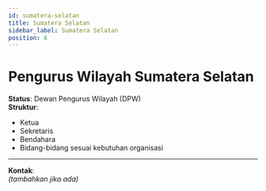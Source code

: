 ```yaml
---
id: sumatera-selatan
title: Sumatera Selatan
sidebar_label: Sumatera Selatan
position: 6
---
```

# Pengurus Wilayah Sumatera Selatan

**Status**: Dewan Pengurus Wilayah (DPW)  
**Struktur**:
- Ketua
- Sekretaris
- Bendahara
- Bidang-bidang sesuai kebutuhan organisasi

---

**Kontak**:  
_(tambahkan jika ada)_
